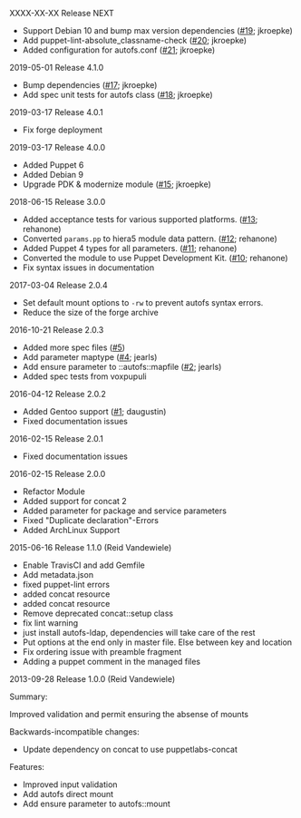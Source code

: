 XXXX-XX-XX Release NEXT

* Support Debian 10 and bump max version dependencies ([#19](https://github.com/jkroepke/puppet-module-autofs/pull/19); jkroepke)
* Add puppet-lint-absolute_classname-check ([#20](https://github.com/jkroepke/puppet-module-autofs/pull/20); jkroepke)
* Added configuration for autofs.conf ([#21](https://github.com/jkroepke/puppet-module-autofs/pull/21); jkroepke)

2019-05-01 Release 4.1.0

* Bump dependencies ([#17](https://github.com/jkroepke/puppet-module-autofs/pull/17); jkroepke)
* Add spec unit tests for autofs class ([#18](https://github.com/jkroepke/puppet-module-autofs/pull/18); jkroepke)

2019-03-17 Release 4.0.1

* Fix forge deployment

2019-03-17 Release 4.0.0

* Added Puppet 6
* Added Debian 9
* Upgrade PDK & modernize module ([#15](https://github.com/jkroepke/puppet-module-autofs/pull/15); jkroepke)

2018-06-15 Release 3.0.0

* Added acceptance tests for various supported platforms. ([#13](https://github.com/jkroepke/puppet-module-autofs/pull/12); rehanone)
* Converted `params.pp` to hiera5 module data pattern. ([#12](https://github.com/jkroepke/puppet-module-autofs/pull/12); rehanone)
* Added Puppet 4 types for all parameters. ([#11](https://github.com/jkroepke/puppet-module-autofs/pull/11); rehanone)
* Converted the module to use Puppet Development Kit. ([#10](https://github.com/jkroepke/puppet-module-autofs/pull/10); rehanone)
* Fix syntax issues in documentation

2017-03-04 Release 2.0.4

* Set default mount options to `-rw` to prevent autofs syntax errors.
* Reduce the size of the forge archive

2016-10-21 Release 2.0.3

* Added more spec files ([#5](https://github.com/jkroepke/puppet-module-autofs/pull/5))
* Add parameter maptype ([#4](https://github.com/jkroepke/puppet-module-autofs/pull/4); jearls)
* Add ensure parameter to ::autofs::mapfile ([#2](https://github.com/jkroepke/puppet-module-autofs/pull/2); jearls)
* Added spec tests from voxpupuli

2016-04-12 Release 2.0.2

* Added Gentoo support ([#1](https://github.com/jkroepke/puppet-module-autofs/pull/1); daugustin)
* Fixed documentation issues

2016-02-15 Release 2.0.1

* Fixed documentation issues

2016-02-15 Release 2.0.0

* Refactor Module
* Added support for concat 2
* Added parameter for package and service parameters
* Fixed "Duplicate declaration"-Errors
* Added ArchLinux Support


2015-06-16 Release 1.1.0 (Reid Vandewiele)

* Enable TravisCI and add Gemfile
* Add metadata.json
* fixed puppet-lint errors
* added concat resource
* added concat resource
* Remove deprecated concat::setup class
* fix lint warning
* just install autofs-ldap, dependencies will take care of the rest
* Put options at the end only in master file. Else between key and location
* Fix ordering issue with preamble fragment
* Adding a puppet comment in the managed files

2013-09-28 Release 1.0.0 (Reid Vandewiele)

Summary:

Improved validation and permit ensuring the absense of mounts

Backwards-incompatible changes:

 - Update dependency on concat to use puppetlabs-concat

Features:

 - Improved input validation
 - Add autofs direct mount
 - Add ensure parameter to autofs::mount
